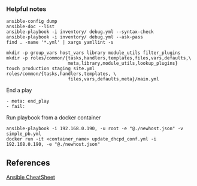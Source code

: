 
### Helpful notes

```
ansible-config dump
ansible-doc --list
ansible-playbook -i inventory/ debug.yml --syntax-check 
ansible-playbook -i inventory/ debug.yml --ask-pass
find . -name '*.yml' | xargs yamllint -s
```

```
mkdir -p group_vars host_vars library module_utils filter_plugins
mkdir -p roles/common/{tasks,handlers,templates,files,vars,defaults,\
                       meta,library,module_utils,lookup_plugins}
touch production staging site.yml roles/common/{tasks,handlers,templates, \
                       files,vars,defaults,meta}/main.yml
```

End a play
```
- meta: end_play
- fail:
```

Run playbook from a docker container
```
ansible-playbook -i 192.168.0.190, -u root -e "@./newhost.json" -v simple_pb.yml
docker run -it <container_name> update_dhcpd_conf.yml -i 192.168.0.190, -e "@./newhost.json"
```

## References
[Ansible CheatSheet](https://gist.github.com/AdamOssenford/344ffe76db0a52e9051a)
